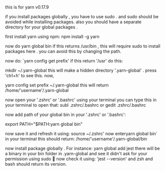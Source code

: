 this is for yarn v0.17.9

if you install packages globally , you have to use sudo . and sudo should be avoided while installing packages. also you should have a separate directory for your global packages .

first install yarn using npm:
npm install -g yarn

now do
yarn global bin
if this returns /usr/bin , this will require sudo to install packages here . you can avoid this by changing the path.

now do:
`yarn config get prefix'
if this return '/usr'
do this:

mkdir ~/.yarn-global
this will make a hidden directory '.yarn-global' . press 'ctrl+h' to see this. now,

yarn config set prefix ~/.yarn-global
this will return /home/'username'/.yarn-global

now open your '.zshrc' or '.bashrc' using your terminal
you can type this in your terminal to open that:
subl .zshrc/.bashrc or gedit .zshrc/.bashrc

now add path of your global bin in your '.zshrc' or '.bashrc':

export PATH="$PATH:yarn global bin"

now save it and refresh it using:
source ~/.zshrc' now enteryarn global bin` in your terminal
this should return:
/home/'username'/.yarn-global/bin

now install package globally . For instance:
yarn global add jest
there will be a binary in your bin folder in .yarn-global and see it didn't ask for your permission using sudo :100:
now check it using:
'jest --version' and zsh and bash should return its version.
